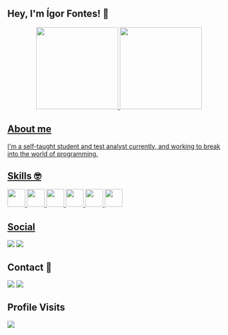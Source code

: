## Hey, I'm Ígor Fontes! 👋

<div align="center">
  <a href="https://github.com/IgorDoCanto">
  <img height="185em" src="https://github-readme-stats.vercel.app/api?username=IgorDoCanto&show_icons=true&theme=dark&include_all_commits=true&count_private=true"/>
  <img height="185em" src="https://github-readme-stats.vercel.app/api/top-langs/?username=IgorDoCanto&layout=compact&langs_count=7&theme=dark"/>
</div>

 
## About me
I'm a self-taught student and test analyst currently, and working to break into the world of programming.

## Skills :nerd_face:
<p>
    <img height="40" src="https://img.shields.io/badge/HTML-239120?style=for-the-badge&logo=html5&logoColor=white">
    <img height="40" src="https://img.shields.io/badge/CSS-239120?&style=for-the-badge&logo=css3&logoColor=white">
    <img height="40" src="https://img.shields.io/badge/JavaScript-323330?style=for-the-badge&logo=javascript&logoColor=F7DF1E">
    <img height="40" src="https://img.shields.io/badge/TypeScript-007ACC?style=for-the-badge&logo=typescript&logoColor=white">
    <img height="40" src="https://img.shields.io/badge/Vue.js-35495E?style=for-the-badge&logo=vue.js&logoColor=4FC08D">
    <img height="40" src="https://img.shields.io/badge/Angular-DD0031?style=for-the-badge&logo=angular&logoColor=white">
</p>  

## Social

<div> 
  <a href="https://www.linkedin.com/in/igorfonteslink/" target="_blank"><img src="https://img.shields.io/badge/LinkedIn-0077B5?style=for-the-badge&logo=linkedin&logoColor=white" target="_blank"></a>
  <a href="https://instagram.com/igorfvc" target="_blank"><img src="https://img.shields.io/badge/-Instagram-%23E4405F?style=for-the-badge&logo=instagram&logoColor=white" target="_blank"></a>
 </div>
  
## Contact 📱
  <div>
    <a href = "mailto:igorfontes22@outlook.com"><img src="https://img.shields.io/badge/Microsoft_Outlook-0078D4?style=for-the-badge&logo=microsoft-outlook&logoColor=white" target="_blank"></a>  
    <a href = "https://t.me/igordocanto"><img src="https://img.shields.io/badge/Telegram-2CA5E0?style=for-the-badge&logo=telegram&logoColor=white" target="_blank"></a>  
  </div>

## Profile Visits
 <p> 
   <img alingn="center" src="https://profile-counter.glitch.me/IgorDoCanto/count.svg" />
 </p>
